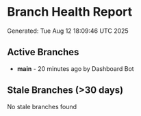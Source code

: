 # Branch Health Report
Generated: Tue Aug 12 18:09:46 UTC 2025

## Active Branches
- **main** - 20 minutes ago by Dashboard Bot

## Stale Branches (>30 days)
No stale branches found
